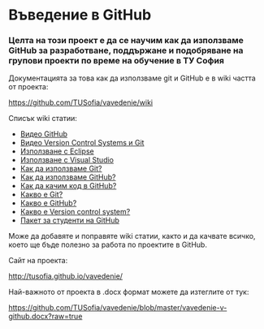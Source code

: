 # Въведение в GitHub

### Целта на този проект е да се научим как да използваме GitHub за разработване, поддържане и подобряване на групови проекти по време на обучение в ТУ София

Документацията за това как да използваме git и GitHub е в wiki частта от проекта:

https://github.com/TUSofia/vavedenie/wiki

Списък wiki статии:

- [Видео GitHub](https://github.com/TUSofia/vavedenie/wiki/%D0%92%D0%B8%D0%B4%D0%B5%D0%BE---GitHub)
- [Видео Version Control Systems и Git](https://github.com/TUSofia/vavedenie/wiki/%D0%92%D0%B8%D0%B4%D0%B5%D0%BE-Version-Control-Systems-%D0%B8-Git)
- [Използване с Eclipse](https://github.com/TUSofia/vavedenie/wiki/%D0%98%D0%B7%D0%BF%D0%BE%D0%BB%D0%B7%D0%B2%D0%B0%D0%BD%D0%B5-%D1%81-Eclipse)
- [Използване с Visual Studio](https://github.com/TUSofia/vavedenie/wiki/%D0%98%D0%B7%D0%BF%D0%BE%D0%BB%D0%B7%D0%B2%D0%B0%D0%BD%D0%B5-%D1%81-Visual-Studio)
- [Как да използваме Git?](https://github.com/TUSofia/vavedenie/wiki/%D0%9A%D0%B0%D0%BA-%D0%B4%D0%B0-%D0%B8%D0%B7%D0%BF%D0%BE%D0%BB%D0%B7%D0%B2%D0%B0%D0%BC%D0%B5-Git%3F)
- [Как да използваме GitHub?](https://github.com/TUSofia/vavedenie/wiki/%D0%9A%D0%B0%D0%BA-%D0%B4%D0%B0-%D0%B8%D0%B7%D0%BF%D0%BE%D0%BB%D0%B7%D0%B2%D0%B0%D0%BC%D0%B5-GitHub%3F)
- [Как да качим код в GitHub?](https://github.com/TUSofia/vavedenie/wiki/%D0%9A%D0%B0%D0%BA-%D0%B4%D0%B0-%D0%BA%D0%B0%D1%87%D0%B8%D0%BC-%D0%BA%D0%BE%D0%B4-%D0%B2-GitHub%3F)
- [Какво е Git?](https://github.com/TUSofia/vavedenie/wiki/%D0%9A%D0%B0%D0%BA%D0%B2%D0%BE-%D0%B5-Git%3F)
- [Какво е GitHub?](https://github.com/TUSofia/vavedenie/wiki/%D0%9A%D0%B0%D0%BA%D0%B2%D0%BE-%D0%B5-GitHub%3F)
- [Какво е Version control system?](https://github.com/TUSofia/vavedenie/wiki/%D0%9A%D0%B0%D0%BA%D0%B2%D0%BE-%D0%B5-Version-control-system%3F)
- [Пакет за студенти на GitHub](https://github.com/TUSofia/vavedenie/wiki/%D0%9F%D0%B0%D0%BA%D0%B5%D1%82-%D0%B7%D0%B0-%D1%81%D1%82%D1%83%D0%B4%D0%B5%D0%BD%D1%82%D0%B8-%D0%BD%D0%B0-GitHub)

Може да добавяте и поправяте wiki статии, както и да качвате всичко, което ще бъде полезно за работа по проектите в GitHub.

Сайт на проекта:

http://tusofia.github.io/vavedenie/

Най-важното от проекта в .docx формат можете да изтеглите от тук:

https://github.com/TUSofia/vavedenie/blob/master/vavedenie-v-github.docx?raw=true

